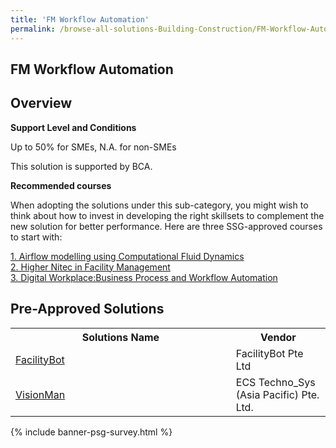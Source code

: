 ```yaml
---
title: 'FM Workflow Automation'
permalink: /browse-all-solutions-Building-Construction/FM-Workflow-Automation
---
```


## FM Workflow Automation
## Overview

**Support Level and Conditions**

Up to 50% for SMEs, N.A. for non-SMEs

This solution is supported by BCA.

**Recommended courses**

When adopting the solutions under this sub-category, you might wish to think about how to invest in developing the right skillsets to complement the new solution for better performance. Here are three SSG-approved courses to start with:

<a href='https://sfec.enterprisejobskills.gov.sg/Course_Internet/CourseDetail.aspx?CoursesReferenceNumber=TGS-2017506383'  target='_blank' rel='noopener'>1. Airflow modelling using Computational Fluid Dynamics</a><br>
<a href='https://sfec.enterprisejobskills.gov.sg/Course_Internet/CourseDetail.aspx?CoursesReferenceNumber=TGS-2015502157'  target='_blank' rel='noopener'>2. Higher Nitec in Facility Management</a><br>
<a href='https://sfec.enterprisejobskills.gov.sg/Course_Internet/CourseDetail.aspx?CoursesReferenceNumber=TGS-2022014139'  target='_blank' rel='noopener'>3. Digital Workplace:Business Process and Workflow Automation</a><br>

## Pre-Approved Solutions

<table>
<tr>
<th style='width: auto;'><b>Solutions Name</b></th>
<th style='width: 30%;'><b>Vendor</b></th>
</tr>
<tr>
<td><a href='/productivity-solutions-grant/solutionrepo/201938906W-FcltyBot-BC' target='_blank'>FacilityBot</a><br></td>
<td>FacilityBot Pte Ltd</td>
</tr>
<tr>
<td><a href='/productivity-solutions-grant/solutionrepo/200604333Z-VsonMn-BC' target='_blank'>VisionMan</a><br></td>
<td>ECS Techno_Sys (Asia Pacific) Pte. Ltd.</td>
</tr>
</table>

{% include banner-psg-survey.html %}
